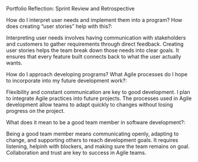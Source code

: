 Portfolio Reflection: Sprint Review and Retrospective

How do I interpret user needs and implement them into a program? How does creating “user stories” help with this?:

Interpreting user needs involves having communication with stakeholders and customers to gather requirements through direct feedback.
Creating user stories helps the team break down those needs into clear goals.
It ensures that every feature built connects back to what the user actually wants.

How do I approach developing programs? What Agile processes do I hope to incorporate into my future development work?:

Flexibility and constant communication are key to good development.
I plan to integrate Agile practices into future projects.
The processes used in Agile development allow teams to adapt quickly to changes without losing progress on the project.

What does it mean to be a good team member in software development?:

Being a good team member means communicating openly, adapting to change, and supporting others to reach development goals.
It requires listening, helpinh with blockers, and making sure the team remains on goal.
Collaboration and trust are key to success in Agile teams.
